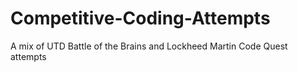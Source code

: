 # Competitive-Coding-Attempts
A mix of UTD Battle of the Brains and Lockheed Martin Code Quest attempts

